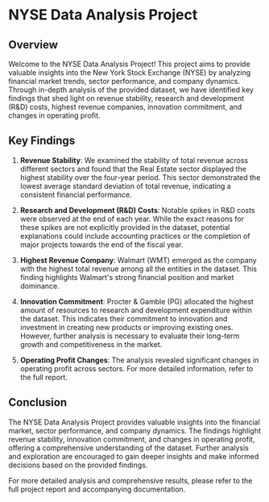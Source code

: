 # NYSE Data Analysis Project

## Overview

Welcome to the NYSE Data Analysis Project! This project aims to provide valuable insights into the New York Stock Exchange (NYSE) by analyzing financial market trends, sector performance, and company dynamics. Through in-depth analysis of the provided dataset, we have identified key findings that shed light on revenue stability, research and development (R&D) costs, highest revenue companies, innovation commitment, and changes in operating profit.

## Key Findings

1. **Revenue Stability**: We examined the stability of total revenue across different sectors and found that the Real Estate sector displayed the highest stability over the four-year period. This sector demonstrated the lowest average standard deviation of total revenue, indicating a consistent financial performance.

2. **Research and Development (R&D) Costs**: Notable spikes in R&D costs were observed at the end of each year. While the exact reasons for these spikes are not explicitly provided in the dataset, potential explanations could include accounting practices or the completion of major projects towards the end of the fiscal year.

3. **Highest Revenue Company**: Walmart (WMT) emerged as the company with the highest total revenue among all the entities in the dataset. This finding highlights Walmart's strong financial position and market dominance.

4. **Innovation Commitment**: Procter & Gamble (PG) allocated the highest amount of resources to research and development expenditure within the dataset. This indicates their commitment to innovation and investment in creating new products or improving existing ones. However, further analysis is necessary to evaluate their long-term growth and competitiveness in the market.

5. **Operating Profit Changes**: The analysis revealed significant changes in operating profit across sectors. For more detailed information, refer to the full report.

## Conclusion

The NYSE Data Analysis Project provides valuable insights into the financial market, sector performance, and company dynamics. The findings highlight revenue stability, innovation commitment, and changes in operating profit, offering a comprehensive understanding of the dataset. Further analysis and exploration are encouraged to gain deeper insights and make informed decisions based on the provided findings.

For more detailed analysis and comprehensive results, please refer to the full project report and accompanying documentation.

